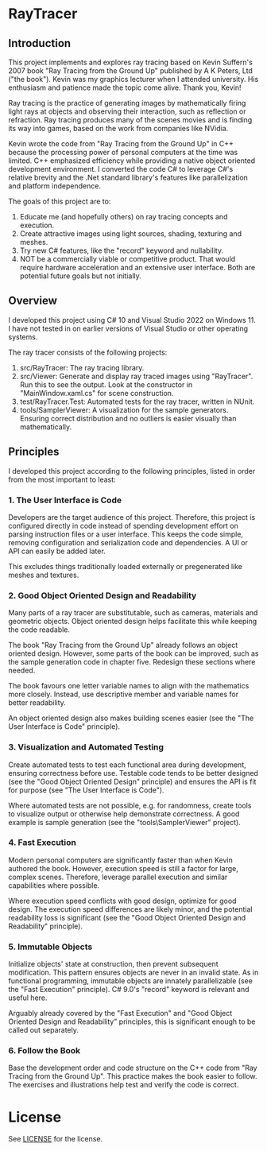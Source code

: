 # RayTracer

## Introduction

This project implements and explores ray tracing based on Kevin Suffern's 2007 book "Ray Tracing from the Ground Up" published by A K Peters, Ltd ("the book"). Kevin was my graphics lecturer when I attended university. His enthusiasm and patience made the topic come alive. Thank you, Kevin!

Ray tracing is the practice of generating images by mathematically firing light rays at objects and observing their interaction, such as reflection or refraction. Ray tracing produces many of the scenes movies and is finding its way into games, based on the work from companies like NVidia.

Kevin wrote the code from "Ray Tracing from the Ground Up" in C++ because the processing power of personal computers at the time was limited. C++ emphasized efficiency while providing a native object oriented development environment. I converted the code C# to leverage C#'s relative brevity and the .Net standard library's features like parallelization and platform independence. 

The goals of this project are to:
1. Educate me (and hopefully others) on ray tracing concepts and execution.
2. Create attractive images using light sources, shading, texturing and meshes.
3. Try new C# features, like the "record" keyword and nullability.
4. NOT be a commercially viable or competitive product. That would require hardware acceleration and an extensive user interface. Both are potential future goals but not initially.

## Overview

I developed this project using C# 10 and Visual Studio 2022 on Windows 11. I have not tested in on earlier versions of Visual Studio or other operating systems.

The ray tracer consists of the following projects:
1. src/RayTracer: The ray tracing library.
2. src/Viewer: Generate and display ray traced images using "RayTracer". Run this to see the output. Look at the constructor in "MainWindow.xaml.cs" for scene construction. 
3. test/RayTracer.Test: Automated tests for the ray tracer, written in NUnit.
4. tools/SamplerViewer: A visualization for the sample generators. Ensuring correct distribution and no outliers is easier visually than mathematically.

## Principles

I developed this project according to the following principles, listed in order from the most important to least:

### 1. The User Interface is Code

Developers are the target audience of this project. Therefore, this project is configured directly in code instead of spending development effort on parsing instruction files or a user interface. This keeps the code simple, removing configuration and serialization code and dependencies. A UI or API can easily be added later.

This excludes things traditionally loaded externally or pregenerated like meshes and textures.

### 2. Good Object Oriented Design and Readability

Many parts of a ray tracer are substitutable, such as cameras, materials and geometric objects. Object oriented design helps facilitate this while keeping the code readable. 

The book "Ray Tracing from the Ground Up" already follows an object oriented design. However, some parts of the book can be improved, such as the sample generation code in chapter five. Redesign these sections where needed.

The book favours one letter variable names to align with the mathematics more closely. Instead, use descriptive member and variable names for better readability.

An object oriented design also makes building scenes easier (see the "The User Interface is Code" principle).

### 3. Visualization and Automated Testing

Create automated tests to test each functional area during development, ensuring correctness before use. Testable code tends to be better designed (see the "Good Object Oriented Design" principle) and ensures the API is fit for purpose (see "The User Interface is Code").

Where automated tests are not possible, e.g. for randomness, create tools to visualize output or otherwise help demonstrate correctness. A good example is sample generation (see the "tools\SamplerViewer" project). 

### 4. Fast Execution

Modern personal computers are significantly faster than when Kevin authored the book. However, execution speed is still a factor for large, complex scenes. Therefore, leverage parallel execution and similar capabilities where possible.

Where execution speed conflicts with good design, optimize for good design. The execution speed differences are likely minor, and the potential readability loss is significant (see the "Good Object Oriented Design and Readability" principle).

### 5. Immutable Objects

Initialize objects' state at construction, then prevent subsequent modification. This pattern ensures objects are never in an invalid state. As in functional programming, immutable objects are innately parallelizable (see the "Fast Execution" principle). C# 9.0's "record" keyword is relevant and useful here.

Arguably already covered by the "Fast Execution" and "Good Object Oriented Design and Readability" principles, this is significant enough to be called out separately.

### 6. Follow the Book

Base the development order and code structure on the C++ code from "Ray Tracing from the Ground Up". This practice makes the book easier to follow. The exercises and illustrations help test and verify the code is correct.

# License

See [LICENSE](LICENSE) for the license.
